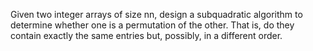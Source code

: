 Given two integer arrays of size nn, design a subquadratic algorithm to determine whether one is a permutation of the other. That is, do they contain exactly the same entries but, possibly, in a different order.

